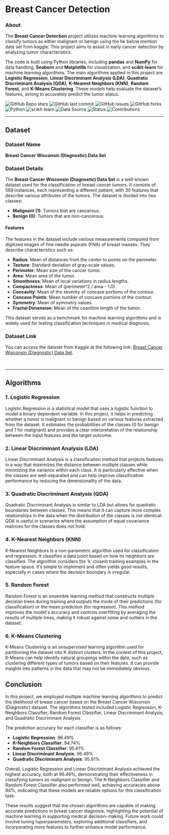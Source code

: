 # Breast Cancer Detection

### About

The **Breast Cancer Detection** project utilizes machine learning algorithms to classify tumors as either malignant or benign using the he below mention data set from kaggle. This project aims to assist in early cancer detection by analyzing tumor characteristics.

The code is built using Python libraries, including **pandas** and **NumPy** for data handling, **Seaborn** and **Matplotlib** for visualization, and **scikit-learn** for machine learning algorithms. The main algorithms applied in this project are **Logistic Regression**, **Linear Discriminant Analysis (LDA)**, **Quadratic Discriminant Analysis (QDA)**, **K-Nearest Neighbors (KNN)**, **Random Forest**, and **K-Means Clustering**. These models help evaluate the dataset’s features, aiming to accurately predict the tumor status.

![GitHub Repo stars](https://img.shields.io/github/stars/yourusername/your-repo-name?style=social)
![GitHub last commit](https://img.shields.io/github/last-commit/yourusername/your-repo-name)
![GitHub issues](https://img.shields.io/github/issues/yourusername/your-repo-name)
![GitHub forks](https://img.shields.io/github/forks/yourusername/your-repo-name?style=social)
![Python](https://img.shields.io/badge/Python-3.8-blue)
![scikit-learn](https://img.shields.io/badge/scikit--learn-0.24-orange)
![Data Source](https://img.shields.io/badge/dataset-Kaggle-blue)
![Status](https://img.shields.io/badge/status-active-brightgreen)
![Contributions](https://img.shields.io/badge/contributions-welcome-brightgreen)
<hr>

## Dataset

### Dataset Name
**Breast Cancer Wisconsin (Diagnostic) Data Set**

### Dataset Details
The **Breast Cancer Wisconsin (Diagnostic) Data Set** is a well-known dataset used for the classification of breast cancer tumors. It consists of 569 instances, each representing a different patient, with 30 features that describe various attributes of the tumors. The dataset is divided into two classes:

- **Malignant (1)**: Tumors that are cancerous.
- **Benign (0)**: Tumors that are non-cancerous.

#### Features
The features in the dataset include various measurements computed from digitized images of fine needle aspirate (FNA) of breast masses. They describe characteristics such as:

- **Radius**: Mean of distances from the center to points on the perimeter.
- **Texture**: Standard deviation of gray-scale values.
- **Perimeter**: Mean size of the cancer tumor.
- **Area**: Mean area of the tumor.
- **Smoothness**: Mean of local variations in radius lengths.
- **Compactness**: Mean of (perimeter^2 / area - 1.0).
- **Concavity**: Mean of the severity of concave portions of the contour.
- **Concave Points**: Mean number of concave portions of the contour.
- **Symmetry**: Mean of symmetry values.
- **Fractal Dimension**: Mean of the coastline length of the tumor.

This dataset serves as a benchmark for machine learning algorithms and is widely used for testing classification techniques in medical diagnosis.

### Dataset Link
You can access the dataset from Kaggle at the following link: [Breast Cancer Wisconsin (Diagnostic) Data Set](https://www.kaggle.com/datasets/uciml/breast-cancer-wisconsin-data).

<br><hr>

## Algorithms

### 1. Logistic Regression
Logistic Regression is a statistical model that uses a logistic function to model a binary dependent variable. In this project, it helps in predicting whether a tumor is malignant or benign based on various features extracted from the dataset. It estimates the probabilities of the classes (0 for benign and 1 for malignant) and provides a clear interpretation of the relationship between the input features and the target outcome.

### 2. Linear Discriminant Analysis (LDA)
Linear Discriminant Analysis is a classification method that projects features in a way that maximizes the distance between multiple classes while minimizing the variance within each class. It is particularly effective when the classes are well-separated and can help improve classification performance by reducing the dimensionality of the data.

### 3. Quadratic Discriminant Analysis (QDA)
Quadratic Discriminant Analysis is similar to LDA but allows for quadratic boundaries between classes. This means that it can capture more complex relationships in the data when the distribution of the classes is not identical. QDA is useful in scenarios where the assumption of equal covariance matrices for the classes does not hold.

### 4. K-Nearest Neighbors (KNN)
K-Nearest Neighbors is a non-parametric algorithm used for classification and regression. It classifies a data point based on how its neighbors are classified. The algorithm considers the ‘k’ closest training examples in the feature space. It’s simple to implement and often yields good results, especially in cases where the decision boundary is irregular.

### 5. Random Forest
Random Forest is an ensemble learning method that constructs multiple decision trees during training and outputs the mode of their predictions (for classification) or the mean prediction (for regression). This method improves the model's accuracy and controls overfitting by averaging the results of multiple trees, making it robust against noise and outliers in the dataset.

### 6. K-Means Clustering
K-Means Clustering is an unsupervised learning algorithm used for partitioning the dataset into K distinct clusters. In the context of this project, K-Means can help identify natural groupings within the data, such as clustering different types of tumors based on their features. It can provide insights into patterns in the data that may not be immediately obvious.
<br>

## Conclusion

In this project, we employed multiple machine learning algorithms to predict the likelihood of breast cancer based on the Breast Cancer Wisconsin (Diagnostic) dataset. The algorithms tested included Logistic Regression, K-Neighbors Classifier, Random Forest Classifier, Linear Discriminant Analysis, and Quadratic Discriminant Analysis. 

The prediction accuracy for each classifier is as follows:

- **Logistic Regression**: 96.49%
- **K-Neighbors Classifier**: 94.74%
- **Random Forest Classifier**: 95.61%
- **Linear Discriminant Analysis**: 96.49%
- **Quadratic Discriminant Analysis**: 95.61%

Overall, Logistic Regression and Linear Discriminant Analysis achieved the highest accuracy, both at 96.49%, demonstrating their effectiveness in classifying tumors as malignant or benign. The K-Neighbors Classifier and Random Forest Classifier also performed well, achieving accuracies above 94%, indicating that these models are reliable options for this classification task.

These results suggest that the chosen algorithms are capable of making accurate predictions in breast cancer diagnosis, highlighting the potential of machine learning in supporting medical decision-making. Future work could involve tuning hyperparameters, exploring additional classifiers, and incorporating more features to further enhance model performance.
